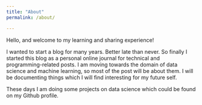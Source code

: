 ```yaml
---
title: "About"
permalink: /about/

---
```




Hello, and welcome to my learning and sharing experience!

I wanted to start a blog for many years. Better late than never. So finally I started this blog as a personal online journal for technical and programming-related posts. I am moving towards the domain of data science and machine learning, so most of the post will be about them. I will be documenting things which I will find interesting for my future self.

These days I am doing some projects on data science which could be found on my Github profile.
